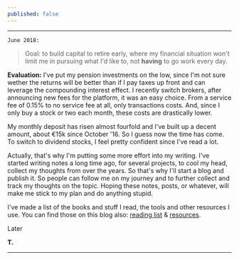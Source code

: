 ```yaml
---
published: false
---
```

---

`June 2018:`
>Goal: to build capital to retire early, where my financial situation won't limit me in pursuing what I'd like to, not **having** to go work every day.

**Evaluation:** I've put my pension investments on the low, since I'm not sure wether the returns will be better than if I pay taxes up front and can leverage the compounding interest effect. I recently switch brokers, after announcing new fees for the platform, it was an easy choice. From a service fee of 0.15% to no service fee at all, only transactions costs. And, since I only buy a stock or two each month, these costs are drastically lower. 

My monthly deposit has risen almost fourfold and I've built up a decent amount, about €15k since October '16. So I guess now the time has come. To switch to dividend stocks, I feel pretty confident since I've read a lot.

Actually, that's why I'm putting some more effort into my writing. I've started writing notes a long time ago, for several projects, to cool my head, collect my thoughts from over the years. So that's why I'll start a blog and publish it. So people can follow me on my journey and to further collect and track my thoughts on the topic. Hoping these notes, posts, or whatever, will make me stick to my plan and do anything stupid.

I've made a list of the books and stuff I read, the tools and other resources I use. You can find those on this blog also: [reading list](https://tvbrux.github.io/reading-list) & [resources](https://tvbrux.github.io/tools).

Later

**T.**

---